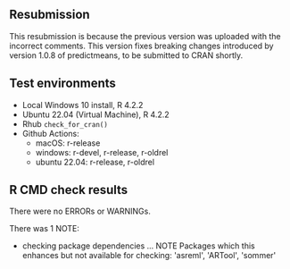 ## Resubmission

This resubmission is  because the previous version was uploaded with the incorrect comments.
This version fixes breaking changes introduced by version 1.0.8 of predictmeans, to be submitted to CRAN shortly.

## Test environments
* Local Windows 10 install, R 4.2.2
* Ubuntu 22.04 (Virtual Machine), R 4.2.2
* Rhub `check_for_cran()`
* Github Actions:
    - macOS: r-release
    - windows: r-devel, r-release, r-oldrel
    - ubuntu 22.04: r-release, r-oldrel

## R CMD check results
There were no ERRORs or WARNINGs. 

There was 1 NOTE:

* checking package dependencies ... NOTE
  Packages which this enhances but not available for checking:
    'asreml', 'ARTool', 'sommer'

  
  
